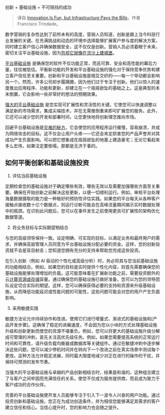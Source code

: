 
<!--
title: 创新很有趣，但基础设施付账单
cover: https://cdn.thenewstack.io/media/2024/12/9325f228-olumuyiwa-sobowale-kqidjlbcgha-unsplash-1-scaled.jpg
-->

创新 + 基础设施 = 不可阻挡的成功

> 译自 [Innovation Is Fun, but Infrastructure Pays the Bills](https://thenewstack.io/innovation-is-fun-but-infrastructure-pays-the-bills/)，作者 Francisco Trindade。

数字营销的复杂性达到了前所未有的高度，营销人员知道，创新是跟上当今科技行业发展的关键。在充满挑战和动态的环境中选择能够扩展客户参与度的解决方案，同时建立客户信心并确保数据安全，这不仅仅是创新。营销人员必须着眼于未来，密切关注平台基础设施，因为[忽视它就像在流沙上建城堡](https://thenewstack.io/platform-engineering-why-youre-doing-it-wrong/)。

[平台基础设施](https://thenewstack.io/the-birth-and-continuing-evolution-of-platform-engineering/) 是确保您的软件不仅功能正常，而且可靠、安全和高性能的幕后力量，往往被低估。平衡新功能的开发和平台基础设施的强化对于保持竞争优势和建立客户信任至关重要。创新和平台基础设施是相互交织的——每一个举动都会影响另一个。然而，许多公司却步履蹒跚，因为他们过于专注于创新。他们以惊人的速度推出应用程序、功能和更新，却建立在一个摇摇欲坠的基础之上。这是典型的本末倒置，它会影响一些非常好的想法的预期效果。

[强大的平台基础设施](https://thenewstack.io/make-workloads-not-infrastructure-redefining-k8s-platforms/) 是您实现可扩展性和灵活性的关键。它使您可以快速调整以满足新的市场需求，集成尖端技术，并在无需推倒重来即可扩展您的服务。此外，它还可以减少您的开发和部署时间，让您更快地将创新理念推向市场。

回避平台基础设施是[灾难的秘方](https://thenewstack.io/this-is-why-infra-teams-should-care-about-platform-engineering/)。它会使您的应用程序运行缓慢，容易崩溃，并成为网络攻击的目标。这不仅会让用户头疼——它还会肯定损害您的产品声誉并对其成功产生负面影响。可以把它想象成在摇摇欲坠的地基上建造豪宅；无论它看起来多么宏伟，如果注定要倒塌，那都是无济于事的。

## 如何平衡创新和基础设施投资

1. 评估当前基础设施

定期检查您的基础设施对于确定哪些有效，哪些无效以及需要加强哪些方面至关重要。确保在开始创新之前解决这些更新，以便一切顺利运行。例如，审核平台处理海量数据摄取的能力是一种极好的预防性评估实践。如果您的平台每天从各种客户接触点接收数十亿个数据点，则运行诊断可能会在高峰流量期间揭示实时数据处理中的瓶颈。在识别此问题后，您可以在事件发生之前使用更具可扩展性的架构优化数据管道。

2. 将业务目标与实际期望相结合

与您的高级领导保持一致。设定明确、可实现的目标，以满足业务和最终用户的需求，并确保高层管理人员同意为平台基础设施分配必要的资金。这样，您的创新投资就不会是盲目射击；您知道您拥有充分的支持来帮助您完成这些投资。

在引入创新（例如 AI 驱动的个性化或高级分析）时，务必将其与您当前基础设施的功能相结合。例如，如果您的目标是实时提供个性化内容，则首先需要确保您的基础设施能够处理增加的负载。这可能意味着在扩展新功能之前，需要投资额外的云[计算资源或存储](https://thenewstack.io/what-are-time-series-databases-and-why-do-you-need-them/)容量。通过确保您的基础设施已做好准备，您可以为您的领导团队设定切合实际的期望。这样，您可以确保获得必要的支持和资源来升级基础设施，从而降低功能延迟或性能问题的可能性，这些问题可能会对您的用户产生负面影响。

3. 采用敏捷实践

敏捷方法论允许持续协作和改进。使用它们进行增量式、渐进式的基础设施和[产品开发步骤]。这确保了稳定的进展速度，不会因为您以小块的方式处理基础设施升级和创新更新而使您的资源不堪重负。例如，您可以将更大的基础设施升级分解成可管理的冲刺，首先关注高优先级任务。例如，如果您需要提高系统的正常运行时间和可靠性，请升级负载均衡器或数据库等关键组件。通过在敏捷冲刺中逐步解决这些问题，您可以减少停机时间并在转向下一个改进之前在真实场景中测试每个更改。这种方法允许稳定进展，同时最大限度地减少对正在进行的操作的干扰，并保持可预测的发布节奏。

当强大的平台基础设施与卓越的产品创新相结合时，结果是和谐的。这种组合建立了与客户之间牢固而充满信任的关系，使您不仅成为服务提供商，而且成为致力于客户成功的合作伙伴。

完善的平台基础设施使开发人员能够专注于引入下一波令人兴奋的用户功能。通过投资创新和基础设施，您正在为成功创造条件，并为相信您能够满足其需求的客户建立信任和信心。当信心提升时，您的影响力也会随之提升。
